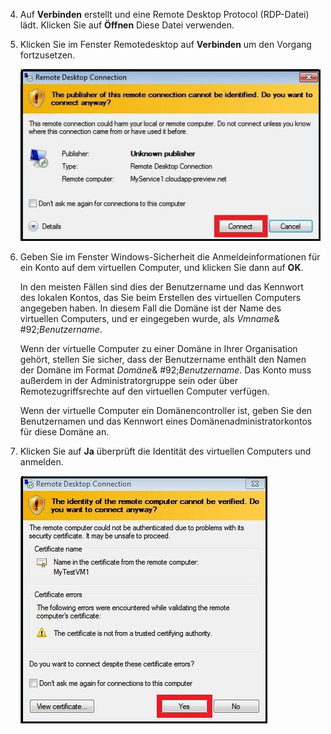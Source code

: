 <properties services="virtual-machines" title="How to Log on to a Virtual Machine Running Windows Server" authors="cynthn" solutions="" manager="timlt" editor="tysonn" />

4. Auf **Verbinden** erstellt und eine Remote Desktop Protocol (RDP-Datei) lädt. Klicken Sie auf **Öffnen** Diese Datei verwenden.

5. Klicken Sie im Fenster Remotedesktop auf **Verbinden** um den Vorgang fortzusetzen.

    ![Stellen Sie eine Verbindung her.](./media/virtual-machines-log-on-win-server/connectpublisher.png)

6. Geben Sie im Fenster Windows-Sicherheit die Anmeldeinformationen für ein Konto auf dem virtuellen Computer, und klicken Sie dann auf **OK**.

    In den meisten Fällen sind dies der Benutzername und das Kennwort des lokalen Kontos, das Sie beim Erstellen des virtuellen Computers angegeben haben. In diesem Fall die Domäne ist der Name des virtuellen Computers, und er eingegeben wurde, als *Vmname*& #92;*Benutzername*.  
    
    Wenn der virtuelle Computer zu einer Domäne in Ihrer Organisation gehört, stellen Sie sicher, dass der Benutzername enthält den Namen der Domäne im Format *Domäne*& #92;*Benutzername*. Das Konto muss außerdem in der Administratorgruppe sein oder über Remotezugriffsrechte auf den virtuellen Computer verfügen.
    
    Wenn der virtuelle Computer ein Domänencontroller ist, geben Sie den Benutzernamen und das Kennwort eines Domänenadministratorkontos für diese Domäne an.

7.  Klicken Sie auf **Ja** überprüft die Identität des virtuellen Computers und anmelden.

    ![Bestätigen Sie die Identität des Computers.](./media/virtual-machines-log-on-win-server/connectverify.png)


